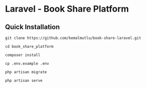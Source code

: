 # Laravel - Book Share Platform

## Quick Installation

``` 
git clone https://github.com/kemalmutlu/book-share-laravel.git

cd book_share_platform

composer install

cp .env.example .env

php artisan migrate 

php artisan serve
```
